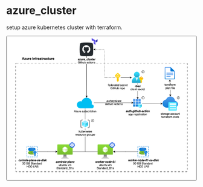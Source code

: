 # azure_cluster
setup azure kubernetes cluster with terraform.

![Azure Cluster Diagram](./new_azure_cluster.drawio.png)
